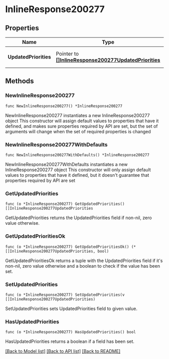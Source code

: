 # InlineResponse200277

## Properties

Name | Type | Description | Notes
------------ | ------------- | ------------- | -------------
**UpdatedPriorities** | Pointer to [**[]InlineResponse200277UpdatedPriorities**](InlineResponse200277UpdatedPriorities.md) | List of updated priorities | [optional] 

## Methods

### NewInlineResponse200277

`func NewInlineResponse200277() *InlineResponse200277`

NewInlineResponse200277 instantiates a new InlineResponse200277 object
This constructor will assign default values to properties that have it defined,
and makes sure properties required by API are set, but the set of arguments
will change when the set of required properties is changed

### NewInlineResponse200277WithDefaults

`func NewInlineResponse200277WithDefaults() *InlineResponse200277`

NewInlineResponse200277WithDefaults instantiates a new InlineResponse200277 object
This constructor will only assign default values to properties that have it defined,
but it doesn't guarantee that properties required by API are set

### GetUpdatedPriorities

`func (o *InlineResponse200277) GetUpdatedPriorities() []InlineResponse200277UpdatedPriorities`

GetUpdatedPriorities returns the UpdatedPriorities field if non-nil, zero value otherwise.

### GetUpdatedPrioritiesOk

`func (o *InlineResponse200277) GetUpdatedPrioritiesOk() (*[]InlineResponse200277UpdatedPriorities, bool)`

GetUpdatedPrioritiesOk returns a tuple with the UpdatedPriorities field if it's non-nil, zero value otherwise
and a boolean to check if the value has been set.

### SetUpdatedPriorities

`func (o *InlineResponse200277) SetUpdatedPriorities(v []InlineResponse200277UpdatedPriorities)`

SetUpdatedPriorities sets UpdatedPriorities field to given value.

### HasUpdatedPriorities

`func (o *InlineResponse200277) HasUpdatedPriorities() bool`

HasUpdatedPriorities returns a boolean if a field has been set.


[[Back to Model list]](../README.md#documentation-for-models) [[Back to API list]](../README.md#documentation-for-api-endpoints) [[Back to README]](../README.md)



